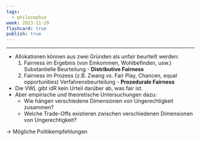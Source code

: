 ```yaml
---
tags:
  - philosophie
week: 2023-11-20
flashcard: true
publish: true
---
```

***

- Allokationen können aus zwei Gründen als unfair beurteilt werden:
	1. Fairness im Ergebnis (von Einkommen, Wohlbefinden, usw.) Substantielle Beurteilung - **Distributive Fairness**
	2. Fairness im Prozess (z.B. Zwang vs. Fair Play, Chancen, equal opportunities) Verfahrensbeurteilung - **Prozedurale Fairness**
- Die VWL gibt idR kein Urteil darüber ab, was fair ist.
- Aber empirische und theoretische Untersuchungen dazu:
	- Wie hängen verschiedene Dimensionen von Ungerechtigkeit zusammen?
	- Welche Trade-Offs existieren zwischen verschiedenen Dimensionen von Ungerechtigkeit?

$\rightarrow$ Mögliche Politikempfehlungen
